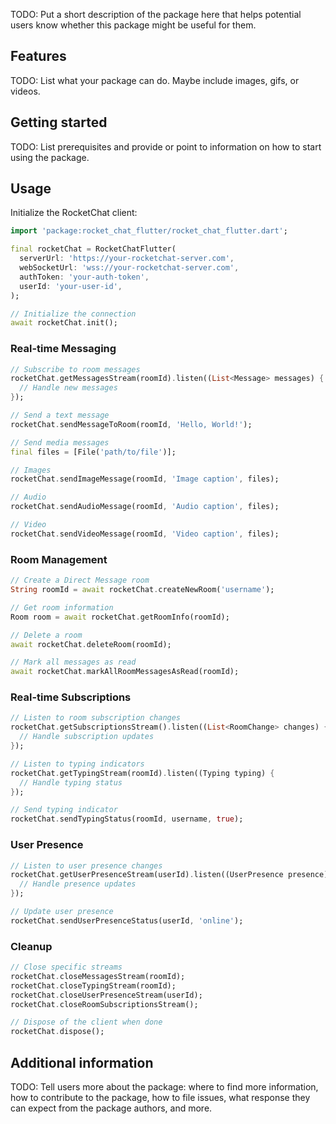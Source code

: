 <!--
This README describes the package. If you publish this package to pub.dev,
this README's contents appear on the landing page for your package.

For information about how to write a good package README, see the guide for
[writing package pages](https://dart.dev/tools/pub/writing-package-pages).

For general information about developing packages, see the Dart guide for
[creating packages](https://dart.dev/guides/libraries/create-packages)
and the Flutter guide for
[developing packages and plugins](https://flutter.dev/to/develop-packages).
-->

TODO: Put a short description of the package here that helps potential users
know whether this package might be useful for them.

## Features

TODO: List what your package can do. Maybe include images, gifs, or videos.

## Getting started

TODO: List prerequisites and provide or point to information on how to
start using the package.

## Usage

Initialize the RocketChat client:

```dart
import 'package:rocket_chat_flutter/rocket_chat_flutter.dart';

final rocketChat = RocketChatFlutter(
  serverUrl: 'https://your-rocketchat-server.com',
  webSocketUrl: 'wss://your-rocketchat-server.com',
  authToken: 'your-auth-token',
  userId: 'your-user-id',
);

// Initialize the connection
await rocketChat.init();
```

### Real-time Messaging

```dart
// Subscribe to room messages
rocketChat.getMessagesStream(roomId).listen((List<Message> messages) {
  // Handle new messages
});

// Send a text message
rocketChat.sendMessageToRoom(roomId, 'Hello, World!');

// Send media messages
final files = [File('path/to/file')];

// Images
rocketChat.sendImageMessage(roomId, 'Image caption', files);

// Audio
rocketChat.sendAudioMessage(roomId, 'Audio caption', files);

// Video
rocketChat.sendVideoMessage(roomId, 'Video caption', files);
```

### Room Management

```dart
// Create a Direct Message room
String roomId = await rocketChat.createNewRoom('username');

// Get room information
Room room = await rocketChat.getRoomInfo(roomId);

// Delete a room
await rocketChat.deleteRoom(roomId);

// Mark all messages as read
await rocketChat.markAllRoomMessagesAsRead(roomId);
```

### Real-time Subscriptions

```dart
// Listen to room subscription changes
rocketChat.getSubscriptionsStream().listen((List<RoomChange> changes) {
  // Handle subscription updates
});

// Listen to typing indicators
rocketChat.getTypingStream(roomId).listen((Typing typing) {
  // Handle typing status
});

// Send typing indicator
rocketChat.sendTypingStatus(roomId, username, true);
```

### User Presence

```dart
// Listen to user presence changes
rocketChat.getUserPresenceStream(userId).listen((UserPresence presence) {
  // Handle presence updates
});

// Update user presence
rocketChat.sendUserPresenceStatus(userId, 'online');
```

### Cleanup

```dart
// Close specific streams
rocketChat.closeMessagesStream(roomId);
rocketChat.closeTypingStream(roomId);
rocketChat.closeUserPresenceStream(userId);
rocketChat.closeRoomSubscriptionsStream();

// Dispose of the client when done
rocketChat.dispose();
```

## Additional information

TODO: Tell users more about the package: where to find more information, how to
contribute to the package, how to file issues, what response they can expect
from the package authors, and more.
